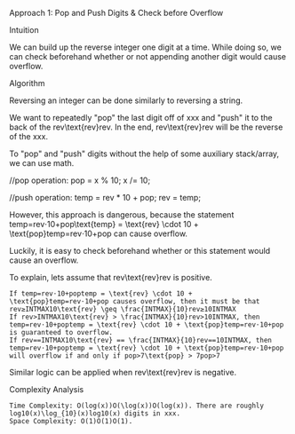 <!-- ┏━┓╻  ╻     ┏━┓┏┓ ┏━┓╻ ╻╺┳╸   ┏━┓┏━╸╻ ╻┏━╸┏━┓┏━┓┏━╸╻┏┓╻╺┳╸┏━╸┏━╸┏━╸┏━┓
     ┣━┫┃  ┃     ┣━┫┣┻┓┃ ┃┃ ┃ ┃    ┣┳┛┣╸ ┃┏┛┣╸ ┣┳┛┗━┓┣╸ ┃┃┗┫ ┃ ┣╸ ┃╺┓┣╸ ┣┳┛
     ╹ ╹┗━╸┗━╸   ╹ ╹┗━┛┗━┛┗━┛ ╹    ╹┗╸┗━╸┗┛ ┗━╸╹┗╸┗━┛┗━╸╹╹ ╹ ╹ ┗━╸┗━┛┗━╸╹┗╸ -->

Approach 1: Pop and Push Digits & Check before Overflow

Intuition

We can build up the reverse integer one digit at a time. While doing so, we can check beforehand whether or not appending another digit would cause overflow.

Algorithm

Reversing an integer can be done similarly to reversing a string.

We want to repeatedly "pop" the last digit off of xxx and "push" it to the back of the rev\text{rev}rev. In the end, rev\text{rev}rev will be the reverse of the xxx.

To "pop" and "push" digits without the help of some auxiliary stack/array, we can use math.

<!-- ===================================================================== -->

//pop operation:
pop = x % 10;
x /= 10;

//push operation:
temp = rev \* 10 + pop;
rev = temp;

<!-- ===================================================================== -->

However, this approach is dangerous, because the statement temp=rev⋅10+pop\text{temp} = \text{rev} \cdot 10 + \text{pop}temp=rev⋅10+pop can cause overflow.

Luckily, it is easy to check beforehand whether or this statement would cause an overflow.

To explain, lets assume that rev\text{rev}rev is positive.

    If temp=rev⋅10+poptemp = \text{rev} \cdot 10 + \text{pop}temp=rev⋅10+pop causes overflow, then it must be that rev≥INTMAX10\text{rev} \geq \frac{INTMAX}{10}rev≥10INTMAX​
    If rev>INTMAX10\text{rev} > \frac{INTMAX}{10}rev>10INTMAX​, then temp=rev⋅10+poptemp = \text{rev} \cdot 10 + \text{pop}temp=rev⋅10+pop is guaranteed to overflow.
    If rev==INTMAX10\text{rev} == \frac{INTMAX}{10}rev==10INTMAX​, then temp=rev⋅10+poptemp = \text{rev} \cdot 10 + \text{pop}temp=rev⋅10+pop will overflow if and only if pop>7\text{pop} > 7pop>7

<!-- ===================================================================== -->
<!--
class Solution {
public:
    int reverse(int x) {
        int rev = 0;
        while (x != 0) {
            int pop = x % 10;
            x /= 10;
            if (rev > INT_MAX/10 || (rev == INT_MAX / 10 && pop > 7)) return 0;
            if (rev < INT_MIN/10 || (rev == INT_MIN / 10 && pop < -8)) return 0;
            rev = rev * 10 + pop;
        }
        return rev;
    }
};
 -->
<!-- ===================================================================== -->

Similar logic can be applied when rev\text{rev}rev is negative.

Complexity Analysis

    Time Complexity: O(log⁡(x))O(\log(x))O(log(x)). There are roughly log⁡10(x)\log_{10}(x)log10​(x) digits in xxx.
    Space Complexity: O(1)O(1)O(1).
